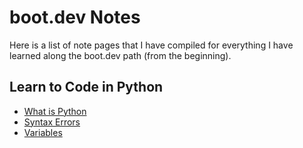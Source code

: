 # boot.dev Notes

Here is a list of note pages that I have compiled for everything I have learned along the boot.dev path (from the beginning).

## Learn to Code in Python

- [What is Python](python/what_is_python.md)
- [Syntax Errors](python/syntax_errors.md)
- [Variables](python/variables.md)
